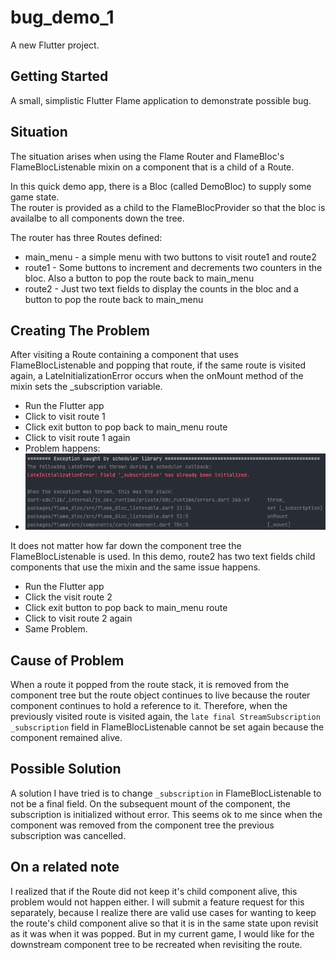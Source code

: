 # bug_demo_1

A new Flutter project.

## Getting Started

A small, simplistic Flutter Flame application to demonstrate possible bug.

## Situation

The situation arises when using the Flame Router and FlameBloc's FlameBlocListenable mixin
on a component that is a child of a Route.

In this quick demo app, there is a Bloc (called DemoBloc) to supply some game state.  
The router is provided as a child to the FlameBlocProvider so that the bloc is availalbe
to all components down the tree.

The router has three Routes defined:

- main_menu - a simple menu with two buttons to visit route1 and route2
- route1 - Some buttons to increment and decrements two counters in the bloc.  Also a button to pop the route back to main_menu
- route2 - Just two text fields to display the counts in the bloc and a button to pop the route back to main_menu


## Creating The Problem

After visiting a Route containing a component that uses FlameBlocListenable and popping that route, 
if the same route is visited again, a LateInitializationError occurs when the onMount method of the 
mixin sets the _subscription variable.

- Run the Flutter app
- Click to visit route 1
- Click exit button to pop back to main_menu route
- Click to visit route 1 again
- Problem happens:
- ![Screen Shot 1](screenShot1.png)

It does not matter how far down the component tree the FlameBlocListenable is used.  In this demo,
route2 has two text fields child components that use the mixin and the same issue happens.

- Run the Flutter app
- Click the visit route 2
- Click exit button to pop back to main_menu route
- Click to visit route 2 again
- Same Problem.

## Cause of Problem

When a route it popped from the route stack, it is removed from the component tree but the route
object continues to live because the router component continues to hold a reference to it.
Therefore, when the previously visited route is visited again, the `late final StreamSubscription _subscription`
field in FlameBlocListenable cannot be set again because the component remained alive.

## Possible Solution

A solution I have tried is to change `_subscription` in FlameBlocListenable to not be
a final field.  On the subsequent mount of the component, the subscription is initialized without error.
This seems ok to me since when the component was removed from the component tree the previous 
subscription was cancelled.

## On a related note

I realized that if the Route did not keep it's child component alive, this problem would not 
happen either.  I will submit a feature request for this separately, because I realize there are
valid use cases for wanting to keep the route's child component alive so that it is in the same
state upon revisit as it was when it was popped.  But in my current game, I would like for the
downstream component tree to be recreated when revisiting the route.

